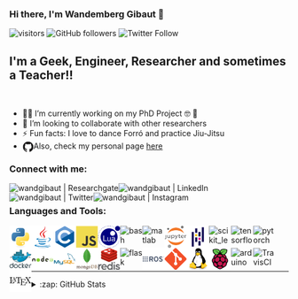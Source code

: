 ### Hi there, I'm Wandemberg Gibaut 👋


![visitors](https://visitor-badge.glitch.me/badge?page_id=wandgibaut)
![GitHub followers](https://img.shields.io/github/followers/wandgibaut?label=Follow&style=social)
![Twitter Follow](https://img.shields.io/twitter/follow/wandgibaut?style=social)


## I'm a Geek, Engineer, Researcher and sometimes a Teacher!!

<br />

- :man_technologist: I’m currently working on my PhD Project :nerd_face: :thinking: 	  
- 👯 I’m looking to collaborate with other researchers
- ⚡ Fun facts: I love to dance Forró and practice Jiu-Jitsu
- [<img align="left" src="https://raw.githubusercontent.com/devicons/devicon/master/icons/github/github-original.svg" alt="python" width="20" height="20"/>](https://wandgibaut.github.io/) Also, check my personal page [here](https://wandgibaut.github.io/)



### Connect with me:

[<img align="left" alt="wandgibaut | Researchgate" src="https://img.shields.io/badge/Research_Gate-00CCBB.svg?&style=for-the-badge&logo=ResearchGate&logoColor=white" />][researchgate]
[<img align="left" alt="wandgibaut | LinkedIn" src="https://img.shields.io/badge/LinkedIn-0077B5?style=for-the-badge&logo=linkedin&logoColor=white" />][linkedin]
[<img align="left" alt="wandgibaut | Twitter" src="https://img.shields.io/badge/Twitter-1DA1F2?style=for-the-badge&logo=twitter&logoColor=white" />][twitter]
[<img align="left" alt="wandgibaut | Instagram" src="https://img.shields.io/badge/Instagram-E4405F?style=for-the-badge&logo=instagram&logoColor=white" />][instagram]

<br />


### Languages and Tools:



[<img align="left" src="https://raw.githubusercontent.com/devicons/devicon/master/icons/python/python-original.svg" alt="python" width="40" height="40"/>](https://www.python.org)

[<img align="left" src="https://raw.githubusercontent.com/devicons/devicon/master/icons/java/java-original.svg" alt="java" width="40" height="40"/>](https://www.java.com)

[<img align="left" src="https://raw.githubusercontent.com/devicons/devicon/master/icons/c/c-original.svg" alt="c" width="40" height="40"/>](https://www.cprogramming.com/)

[<img align="left" src="https://raw.githubusercontent.com/devicons/devicon/master/icons/javascript/javascript-original.svg" alt="javascript" width="40" height="40"/>](https://developer.mozilla.org/en-US/docs/Web/JavaScript)

[<img align="left" src="https://raw.githubusercontent.com/devicons/devicon/master/icons/lua/lua-plain-wordmark.svg" alt="lua" width="40" height="40"/>](https://www.lua.org/)

[<img align="left" src="https://www.vectorlogo.zone/logos/gnu_bash/gnu_bash-icon.svg" alt="bash" width="40" height="40"/>](https://www.gnu.org/software/bash/)

[<img align="left" src="https://upload.wikimedia.org/wikipedia/commons/2/21/Matlab_Logo.png" alt="matlab" width="40" height="40"/>](https://www.mathworks.com/)

[<img align="left" src="https://raw.githubusercontent.com/devicons/devicon/master/icons/jupyter/jupyter-original-wordmark.svg" alt="jupyter" width="40" height="40"/>](https://jupyter.org/)

[<img align="left" src="https://raw.githubusercontent.com/devicons/devicon/2ae2a900d2f041da66e950e4d48052658d850630/icons/pandas/pandas-original.svg" alt="pandas" width="40" height="40"/>](https://pandas.pydata.org/)

[<img align="left" src="https://upload.wikimedia.org/wikipedia/commons/0/05/Scikit_learn_logo_small.svg" alt="scikit_learn" width="40" height="40"/>](https://scikit-learn.org/)

[<img align="left" src="https://www.vectorlogo.zone/logos/tensorflow/tensorflow-icon.svg" alt="tensorflow" width="40" height="40"/>](https://www.tensorflow.org)

[<img align="left" src="https://www.vectorlogo.zone/logos/pytorch/pytorch-icon.svg" alt="pytorch" width="40" height="40"/>](https://pytorch.org/)

[<img align="left" src="https://raw.githubusercontent.com/devicons/devicon/master/icons/docker/docker-original-wordmark.svg" alt="docker" width="40" height="40"/>](https://www.docker.com/)

[<img align="left" src="https://raw.githubusercontent.com/devicons/devicon/master/icons/nodejs/nodejs-original-wordmark.svg" alt="nodejs" width="40" height="40"/>](https://nodejs.org)

[<img align="left" src="https://raw.githubusercontent.com/devicons/devicon/master/icons/mysql/mysql-original-wordmark.svg" alt="mysql" width="40" height="40"/>](https://www.mysql.com/)

[<img align="left" src="https://raw.githubusercontent.com/devicons/devicon/master/icons/mongodb/mongodb-original-wordmark.svg" alt="mongodb" width="40" height="40"/>](https://www.mongodb.com/)

[<img align="left" src="https://raw.githubusercontent.com/devicons/devicon/master/icons/redis/redis-original-wordmark.svg" alt="redis" width="40" height="40"/>](https://redis.io)

[<img align="left" src="https://www.vectorlogo.zone/logos/pocoo_flask/pocoo_flask-icon.svg" alt="flask" width="40" height="40"/>](https://flask.palletsprojects.com/)

[<img align="left" src="https://raw.githubusercontent.com/devicons/devicon/develop/icons/ros/ros-original-wordmark.svg" alt="ros" width="40" height="40"/>](https://www.ros.org/)

[<img align="left" src="https://raw.githubusercontent.com/devicons/devicon/master/icons/git/git-plain.svg" alt="git" width="40" height="40"/>](https://git-scm.com/)

[<img align="left" src="https://raw.githubusercontent.com/devicons/devicon/master/icons/linux/linux-original.svg" alt="linux" width="40" height="40"/>](https://www.linux.org/)

[<img align="left" src="https://raw.githubusercontent.com/devicons/devicon/master/icons/raspberrypi/raspberrypi-original.svg" alt="raspberrypi" width="40" height="40"/>](https://www.raspberrypi.org/)

[<img align="left" src="https://cdn.worldvectorlogo.com/logos/arduino-1.svg" alt="arduino" width="40" height="40"/>](https://www.arduino.cc/)

[<img align="left" alt="TravisCI" src="https://raw.githubusercontent.com/rahuldkjain/github-profile-readme-generator/63a94a3737b0b860a33f535f68b15baec158ddf4/src/images/icons/Devops/travisci.svg" width="40" height="40"/>](https://www.travis-ci.com/)

[<img align="left" src="https://raw.githubusercontent.com/devicons/devicon/master/icons/latex/latex-original.svg" alt="latex" width="40" height="40"/>](https://www.latex-project.org/)



<br />
<br />
<br />
<br />

---


<details>
  <summary>:zap: GitHub Stats</summary>

 <a href="https://github.com/wandgibaut">
  <img align="center" src="https://github-readme-stats.vercel.app/api?username=wandgibaut&theme=dark&show_icons=true&count_private=true" />
 </a>
 <a href="https://github.com/wandgibaut">
  <img align="center" src="https://github-readme-stats.vercel.app/api/top-langs/?username=wandgibaut&theme=dark&count_private=true&layout=compact" />
 </a>
</details>





[website]: https://wandgibaut.github.io/
[github]: https://github.com/wandgibaut
[twitter]: https://twitter.com/wandgibaut
[instagram]: https://instagram.com/wandgibaut
[linkedin]: https://www.linkedin.com/in/wandgibaut/
[researchgate]: https://www.researchgate.net/profile/Wandemberg_Gibaut
